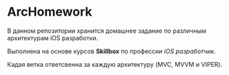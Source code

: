 # ArcHomework
В данном репозитории хранится домашнее задание по различным архитектурам iOS разработки. 

Выполнена на основе курсов **Skillbox** по профессии *iOS разработчик*.

Кадая ветка ответсвенна за каждую архитектуру (MVC, MVVM и VIPER).
